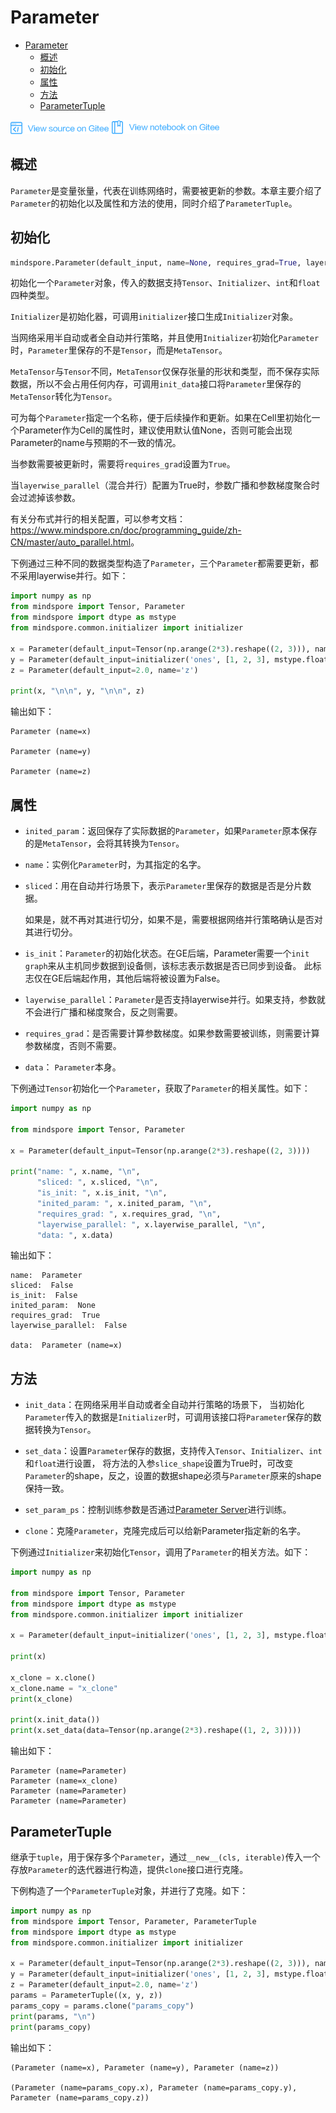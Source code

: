 # Parameter

<!-- TOC -->

- [Parameter](#parameter)
    - [概述](#概述)
    - [初始化](#初始化)
    - [属性](#属性)
    - [方法](#方法)
    - [ParameterTuple](#parametertuple)

<!-- /TOC -->

<a href="https://gitee.com/mindspore/docs/blob/master/docs/programming_guide/source_zh_cn/parameter.md" target="_blank"><img src="./_static/logo_source.png"></a>
<a href="https://gitee.com/mindspore/docs/blob/master/tutorials/notebook/programming_guide/parameter.ipynb" target="_blank"><img src="./_static/logo_notebook.png"></a>

## 概述

`Parameter`是变量张量，代表在训练网络时，需要被更新的参数。本章主要介绍了`Parameter`的初始化以及属性和方法的使用，同时介绍了`ParameterTuple`。

## 初始化

```python
mindspore.Parameter(default_input, name=None, requires_grad=True, layerwise_parallel=False)
```

初始化一个`Parameter`对象，传入的数据支持`Tensor`、`Initializer`、`int`和`float`四种类型。

`Initializer`是初始化器，可调用`initializer`接口生成`Initializer`对象。

当网络采用半自动或者全自动并行策略，并且使用`Initializer`初始化`Parameter`时，`Parameter`里保存的不是`Tensor`，而是`MetaTensor`。

`MetaTensor`与`Tensor`不同，`MetaTensor`仅保存张量的形状和类型，而不保存实际数据，所以不会占用任何内存，可调用`init_data`接口将`Parameter`里保存的`MetaTensor`转化为`Tensor`。

可为每个`Parameter`指定一个名称，便于后续操作和更新。如果在Cell里初始化一个Parameter作为Cell的属性时，建议使用默认值None，否则可能会出现Parameter的name与预期的不一致的情况。

当参数需要被更新时，需要将`requires_grad`设置为`True`。

当`layerwise_parallel`（混合并行）配置为True时，参数广播和参数梯度聚合时会过滤掉该参数。

有关分布式并行的相关配置，可以参考文档：<https://www.mindspore.cn/doc/programming_guide/zh-CN/master/auto_parallel.html>。

下例通过三种不同的数据类型构造了`Parameter`，三个`Parameter`都需要更新，都不采用layerwise并行。如下：

```python
import numpy as np
from mindspore import Tensor, Parameter
from mindspore import dtype as mstype
from mindspore.common.initializer import initializer

x = Parameter(default_input=Tensor(np.arange(2*3).reshape((2, 3))), name='x')
y = Parameter(default_input=initializer('ones', [1, 2, 3], mstype.float32), name='y')
z = Parameter(default_input=2.0, name='z')

print(x, "\n\n", y, "\n\n", z)
```

输出如下：

```text
Parameter (name=x)

Parameter (name=y)

Parameter (name=z)
```

## 属性

- `inited_param`：返回保存了实际数据的`Parameter`，如果`Parameter`原本保存的是`MetaTensor`，会将其转换为`Tensor`。

- `name`：实例化`Parameter`时，为其指定的名字。

- `sliced`：用在自动并行场景下，表示`Parameter`里保存的数据是否是分片数据。

  如果是，就不再对其进行切分，如果不是，需要根据网络并行策略确认是否对其进行切分。

- `is_init`：`Parameter`的初始化状态。在GE后端，Parameter需要一个`init graph`来从主机同步数据到设备侧，该标志表示数据是否已同步到设备。
  此标志仅在GE后端起作用，其他后端将被设置为False。

- `layerwise_parallel`：`Parameter`是否支持layerwise并行。如果支持，参数就不会进行广播和梯度聚合，反之则需要。

- `requires_grad`：是否需要计算参数梯度。如果参数需要被训练，则需要计算参数梯度，否则不需要。

- `data`： `Parameter`本身。

下例通过`Tensor`初始化一个`Parameter`，获取了`Parameter`的相关属性。如下：

```python
import numpy as np

from mindspore import Tensor, Parameter

x = Parameter(default_input=Tensor(np.arange(2*3).reshape((2, 3))))

print("name: ", x.name, "\n",
      "sliced: ", x.sliced, "\n",
      "is_init: ", x.is_init, "\n",
      "inited_param: ", x.inited_param, "\n",
      "requires_grad: ", x.requires_grad, "\n",
      "layerwise_parallel: ", x.layerwise_parallel, "\n",
      "data: ", x.data)
```

输出如下：

```text
name:  Parameter
sliced:  False
is_init:  False
inited_param:  None
requires_grad:  True
layerwise_parallel:  False

data:  Parameter (name=x)
```

## 方法

- `init_data`：在网络采用半自动或者全自动并行策略的场景下，
  当初始化`Parameter`传入的数据是`Initializer`时，可调用该接口将`Parameter`保存的数据转换为`Tensor`。

- `set_data`：设置`Parameter`保存的数据，支持传入`Tensor`、`Initializer`、`int`和`float`进行设置，
  将方法的入参`slice_shape`设置为True时，可改变`Parameter`的shape，反之，设置的数据shape必须与`Parameter`原来的shape保持一致。

- `set_param_ps`：控制训练参数是否通过[Parameter Server](https://www.mindspore.cn/tutorial/training/zh-CN/master/advanced_use/apply_parameter_server_training.html)进行训练。

- `clone`：克隆`Parameter`，克隆完成后可以给新Parameter指定新的名字。

下例通过`Initializer`来初始化`Tensor`，调用了`Parameter`的相关方法。如下：

```python
import numpy as np

from mindspore import Tensor, Parameter
from mindspore import dtype as mstype
from mindspore.common.initializer import initializer

x = Parameter(default_input=initializer('ones', [1, 2, 3], mstype.float32))

print(x)

x_clone = x.clone()
x_clone.name = "x_clone"
print(x_clone)

print(x.init_data())
print(x.set_data(data=Tensor(np.arange(2*3).reshape((1, 2, 3)))))
```

输出如下：

```text
Parameter (name=Parameter)
Parameter (name=x_clone)
Parameter (name=Parameter)
Parameter (name=Parameter)
```

## ParameterTuple

继承于`tuple`，用于保存多个`Parameter`，通过`__new__(cls, iterable)`传入一个存放`Parameter`的迭代器进行构造，提供`clone`接口进行克隆。

下例构造了一个`ParameterTuple`对象，并进行了克隆。如下：

```python
import numpy as np
from mindspore import Tensor, Parameter, ParameterTuple
from mindspore import dtype as mstype
from mindspore.common.initializer import initializer

x = Parameter(default_input=Tensor(np.arange(2*3).reshape((2, 3))), name='x')
y = Parameter(default_input=initializer('ones', [1, 2, 3], mstype.float32), name='y')
z = Parameter(default_input=2.0, name='z')
params = ParameterTuple((x, y, z))
params_copy = params.clone("params_copy")
print(params, "\n")
print(params_copy)
```

输出如下：

```text
(Parameter (name=x), Parameter (name=y), Parameter (name=z))

(Parameter (name=params_copy.x), Parameter (name=params_copy.y), Parameter (name=params_copy.z))
```
